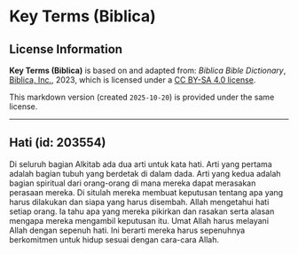 # Key Terms (Biblica)

## License Information

**Key Terms (Biblica)** is based on and adapted from: _Biblica Bible Dictionary_, [Biblica, Inc.](https://www.biblica.com/), 2023, which is licensed under a [CC BY-SA 4.0 license](https://creativecommons.org/licenses/by-sa/4.0/legalcode.en).

This markdown version (created `2025-10-20`) is provided under the same license.



--------------------------------

## Hati (id: 203554)

Di seluruh bagian Alkitab ada dua arti untuk kata hati. Arti yang pertama adalah bagian tubuh yang berdetak di dalam dada. Arti yang kedua adalah bagian spiritual dari orang\-orang di mana mereka dapat merasakan perasaan mereka. Di situlah mereka membuat keputusan tentang apa yang harus dilakukan dan siapa yang harus disembah. Allah mengetahui hati setiap orang. Ia tahu apa yang mereka pikirkan dan rasakan serta alasan mengapa mereka mengambil keputusan itu. Umat Allah harus melayani Allah dengan sepenuh hati. Ini berarti mereka harus sepenuhnya berkomitmen untuk hidup sesuai dengan cara\-cara Allah.


